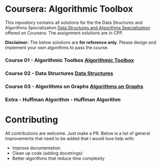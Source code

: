 # Coursera: Algorithmic Toolbox

This repository contains all solutions for the the Data Structures and Algorithms Specialization [Data Structures and Algorithms Specialization](https://www.coursera.org/specializations/data-structures-algorithms) offered on Coursera. The assignment solutions are in CPP.

**Disclaimer:** The below solutions are **for reference only**. Please design and implement your own algorithms to pass the course.

### Course 01 - Algorithmic Toolbox [Algorithmic Toolbox](https://www.coursera.org/learn/algorithmic-toolbox?specialization=data-structures-algorithms)

### Course 02 - Data Structures [Data Structures](https://www.coursera.org/learn/data-structures?specialization=data-structures-algorithms)

### Course 03 - Algorithms on Graphs [Algorithms on Graphs](https://www.coursera.org/learn/algorithms-on-graphs?specialization=data-structures-algorithms)

### Extra - Huffman Algorithm - Huffman Algorithm


# Contributing

All contributions are welcome. Just make a PR. Below is a list of general improvements that need to be added that I would love help with:
- Improve documentation
- Clean up code (adding docstrings)
- Better algorithms that reduce time complexity



